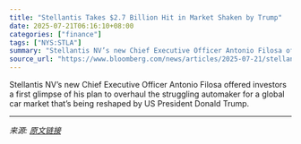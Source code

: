 ```yaml
---
title: "Stellantis Takes $2.7 Billion Hit in Market Shaken by Trump"
date: 2025-07-21T06:16:10+08:00
categories: ["finance"]
tags: ["NYS:STLA"]
summary: "Stellantis NV’s new Chief Executive Officer Antonio Filosa offered investors a first glimpse of his plan to overhaul the struggling automaker for a global car market that’s being reshaped by US Presid"
source_url: "https://www.bloomberg.com/news/articles/2025-07-21/stellantis-records-2-3-billion-net-loss-as-tariff-costs-hit"
---
```


Stellantis NV’s new Chief Executive Officer Antonio Filosa offered investors a first glimpse of his plan to overhaul the struggling automaker for a global car market that’s being reshaped by US President Donald Trump.

---

*来源: [原文链接](https://www.bloomberg.com/news/articles/2025-07-21/stellantis-records-2-3-billion-net-loss-as-tariff-costs-hit)*
